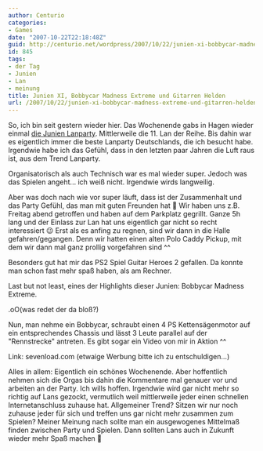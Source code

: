 ```yaml
---
author: Centurio
categories:
- Games
date: "2007-10-22T22:18:48Z"
guid: http://centurio.net/wordpress/2007/10/22/junien-xi-bobbycar-madness-extreme-und-gitarren-helden/
id: 845
tags:
- der Tag
- Junien
- Lan
- meinung
title: Junien XI, Bobbycar Madness Extreme und Gitarren Helden
url: /2007/10/22/junien-xi-bobbycar-madness-extreme-und-gitarren-helden/
---
```

So, ich bin seit gestern wieder hier. Das Wochenende gabs in Hagen wieder einmal [die Junien Lanparty](http://www.junien.de/). Mittlerweile die 11. Lan der Reihe. Bis dahin war es eigentlich immer die beste Lanparty Deutschlands, die ich besucht habe. Irgendwie habe ich das Gefühl, dass in den letzten paar Jahren die Luft raus ist, aus dem Trend Lanparty.

Organisatorisch als auch Technisch war es mal wieder super. Jedoch was das Spielen angeht... ich weiß nicht. Irgendwie wirds langweilig.

Aber was doch nach wie vor super läuft, dass ist der Zusammenhalt und das Party Gefühl, das man mit guten Freunden hat 🙂 Wir haben uns z.B. Freitag abend getroffen und haben auf dem Parkplatz gegrillt. Ganze 5h lang und der Einlass zur Lan hat uns eigentlich gar nicht so recht interessiert 😉 Erst als es anfing zu regnen, sind wir dann in die Halle gefahren/gegangen. Denn wir hatten einen alten Polo Caddy Pickup, mit dem wir dann mal ganz prollig vorgefahren sind ^^

Besonders gut hat mir das PS2 Spiel Guitar Heroes 2 gefallen. Da konnte man schon fast mehr spaß haben, als am Rechner.

Last but not least, eines der Highlights dieser Junien: Bobbycar Madness Extreme. 

.oO(was redet der da bloß?)

Nun, man nehme ein Bobbycar, schraubt einen 4 PS Kettensägenmotor auf ein entsprechendes Chassis und lässt 3 Leute parallel auf der  "Rennstrecke" antreten. Es gibt sogar ein Video von mir in Aktion ^^

  
Link: sevenload.com (etwaige Werbung bitte ich zu entschuldigen...)

Alles in allem: Eigentlich ein schönes Wochenende. Aber hoffentlich nehmen sich die Orgas bis dahin die Kommentare mal genauer vor und arbeiten an der Party. Ich wills hoffen. Irgendwie wird gar nicht mehr so richtig auf Lans gezockt, vermutlich weil mittlerweile jeder einen schnellen Internetanschluss zuhause hat. Allgemeiner Trend? Sitzen wir nur noch zuhause jeder für sich und treffen uns gar nicht mehr zusammen zum Spielen? Meiner Meinung nach sollte man ein ausgewogenes Mittelmaß finden zwischen Party und Spielen. Dann sollten Lans auch in Zukunft wieder mehr Spaß machen 🙂